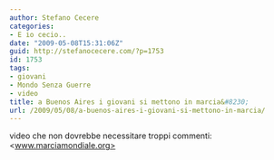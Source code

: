 ```yaml
---
author: Stefano Cecere
categories:
- E io cecio..
date: "2009-05-08T15:31:06Z"
guid: http://stefanocecere.com/?p=1753
id: 1753
tags:
- giovani
- Mondo Senza Guerre
- video
title: a Buenos Aires i giovani si mettono in marcia&#8230;
url: /2009/05/08/a-buenos-aires-i-giovani-si-mettono-in-marcia/
---
```


video che non dovrebbe necessitare troppi commenti: <www.marciamondiale.org>